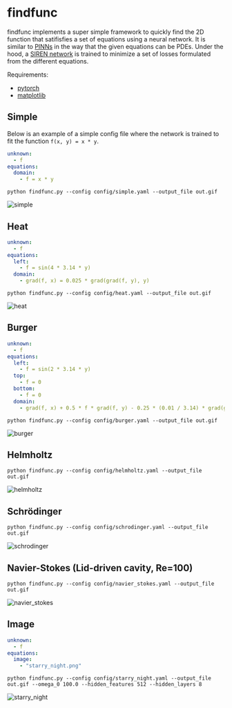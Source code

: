 # findfunc

findfunc implements a super simple framework to quickly find the 2D function that satifisfies a set of equations using a neural network. It is similar to [PINNs](https://github.com/maziarraissi/PINNs) in the way that the given equations can be PDEs. Under the hood, a [SIREN network](https://arxiv.org/abs/2006.09661) is trained to minimize a set of losses formulated from the different equations.

Requirements:
- [pytorch](https://pytorch.org/)
- [matplotlib](https://matplotlib.org/)

## Simple
Below is an example of a simple config file where the network is trained to fit the function `f(x, y) = x * y`.

```yaml
unknown:
  - f
equations:
  domain:
    - f = x * y
```
`python findfunc.py --config config/simple.yaml --output_file out.gif`

![simple](https://github.com/user-attachments/assets/a2ea2089-214d-4bff-be2c-87b64e680503)

## Heat
```yaml
unknown:
  - f
equations:
  left:
    - f = sin(4 * 3.14 * y)
  domain:
    - grad(f, x) = 0.025 * grad(grad(f, y), y)
```
`python findfunc.py --config config/heat.yaml --output_file out.gif`

![heat](https://github.com/user-attachments/assets/ddd6bdeb-02f0-4a20-9e93-40bde02e8426)

## Burger
```yaml
unknown:
  - f
equations:
  left:
    - f = sin(2 * 3.14 * y)
  top:
    - f = 0
  bottom:
    - f = 0
  domain:
    - grad(f, x) + 0.5 * f * grad(f, y) - 0.25 * (0.01 / 3.14) * grad(grad(f, y), y) = 0
```
`python findfunc.py --config config/burger.yaml --output_file out.gif`

![burger](https://github.com/user-attachments/assets/883c68d4-5124-4e56-a1ab-b9b0c7152efe)

## Helmholtz
`python findfunc.py --config config/helmholtz.yaml --output_file out.gif`

![helmholtz](https://github.com/user-attachments/assets/d8180997-3e8c-457e-9a8f-75b9c6a48f7f)

## Schrödinger
`python findfunc.py --config config/schrodinger.yaml --output_file out.gif`

![schrodinger](https://github.com/user-attachments/assets/7f23916b-0943-43d7-828a-b9582480bad3)


## Navier-Stokes (Lid-driven cavity, Re=100)
`python findfunc.py --config config/navier_stokes.yaml --output_file out.gif`

![navier_stokes](https://github.com/user-attachments/assets/1b6657f3-d04f-4486-9022-57ce382e23cc)


## Image

```yaml
unknown:
  - f
equations:
  image: 
    - "starry_night.png"
```
`python findfunc.py --config config/starry_night.yaml --output_file out.gif --omega_0 100.0 --hidden_features 512 --hidden_layers 8`

![starry_night](https://github.com/user-attachments/assets/8fbb52f4-9356-4d34-85e6-bfde3c07fcc6)

